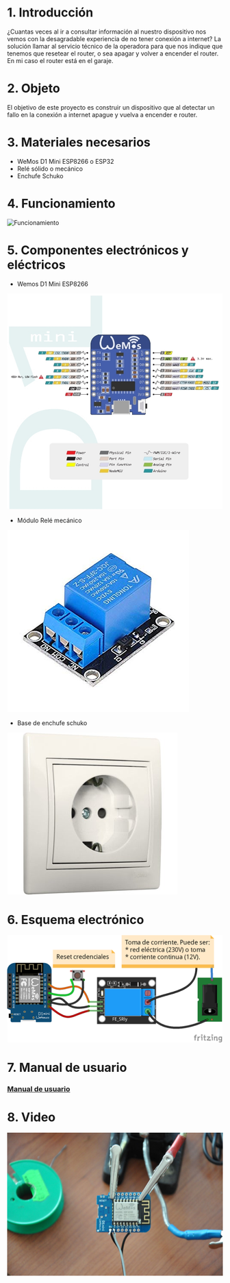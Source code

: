 # 1. Introducción
¿Cuantas veces al ir a consultar información al nuestro dispositivo nos vemos con la desagradable experiencia de no tener conexión a internet?
La solución llamar al servicio técnico de la operadora para que nos indique que tenemos que resetear el router, o sea apagar y volver a encender el router. 
En mi caso el router está en el garaje.
# 2. Objeto 
El objetivo de este proyecto es construir un dispositivo que al detectar un fallo en la conexión a internet apague y vuelva a encender e router.
# 3. Materiales necesarios
* WeMos D1 Mini ESP8266 o ESP32
* Relé sólido o mecánico
* Enchufe Schuko
# 4. Funcionamiento
![Funcionamiento](/img/Reset&#32;automático&#32;Router.png)
# 5. Componentes electrónicos y eléctricos
* Wemos D1 Mini ESP8266
  
![wemos](img/d1-mini-esp8266-board-sh_fixled.jpg)

* Módulo Relé mecánico 

![rele_mecanico](img/rele_mecanico.jpg)
* Base de enchufe schuko

![base_enchufe](img/base_unica.jpg)

# 6. Esquema electrónico
![esquema](img/Reset-Router_bb.png)

# 7. Manual de usuario

### [Manual de usuario](doc/Manual_Usuario-Router_Reboot.pdf)

# 8. Video 
[![ScreenShot](img/portadaVideo.JPG)](https://youtu.be/-qixPAdz1c8)
